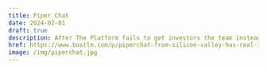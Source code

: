 ```yaml
---
title: Piper Chat
date: 2024-02-01
draft: true
description: After The Platform fails to get investors the team instead more the company focus to the video chat platform PiperChat is a video chat platform created by Dinesh Chugtai. It was originally created to improve the image quality of Elizabet Kirsipuu video chat image since her image was poor quality due to her low internet connection, which soon proves to be popular.
href: https://www.bustle.com/p/piperchat-from-silicon-valley-has-real-inspirations-that-you-can-use-today-52313
image: /img/piperchat.jpg
---
```

